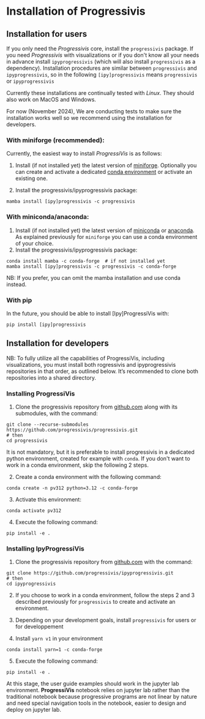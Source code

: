 # Installation of Progressivis

## Installation for users

If you only need the *Progressivis* core, install the `progressivis` package. If you need *Progressivis* with visualizations or if you don't know all your needs in advance install  `ipyprogressivis` (which will also install `progressivis` as a dependency). Installation procedures are similar between `progressivis` and `ipyprogressivis`, so in the following `[ipy]progressivis` means `progressivis` or `ipyprogressivis`

Currently these installations are continually tested with *Linux*. They should also work on MacOS and Windows.

For now (November 2024), We are conducting tests to make sure the installation works well so we recommend using the installation for developers.

### With miniforge (recommended):

Currently, the easiest way to install *ProgressiVis* is as follows:

1. Install (if not installed yet) the latest version of [miniforge](https://github.com/conda-forge/miniforge). Optionally you can create and activate a dedicated [conda environment](https://conda.io/projects/conda/en/latest/user-guide/tasks/manage-environments.html) or activate an existing one.

2. Install the progressivis/ipyprogressivis package:

```
mamba install [ipy]progressivis -c progressivis
```


### With miniconda/anaconda:

1. Install  (if not installed yet) the latest version of [miniconda](https://docs.conda.io/en/latest/miniconda.html) or [anaconda](https://www.anaconda.com/download). As explained previously for `miniforge` you can use a conda environment of your choice.
​
2. Install the progressivis/ipyprogressivis package:

```
conda install mamba -c conda-forge  # if not installed yet
mamba install [ipy]progressivis -c progressivis -c conda-forge
```

NB: If you prefer, you can omit the mamba installation and use conda instead.


### With pip

In the future, you should be able to install [Ipy]ProgressiVis with:
```
pip install [ipy]progressivis
```


## Installation for developers

NB: To fully utilize all the capabilities of ProgressiVis, including visualizations, you must install both rogressivis and ipyprogressivis repositories in that order, as outlined below. It’s recommended to clone both repositories into a shared directory.

### Installing ProgressiVis

1. Clone the progressivis repository from [github.com](https://github.com/progressivis/progressivis/) along with its submodules, with the command:

```
git clone --recurse-submodules https://github.com/progressivis/progressivis.git
# then
cd progressivis
```

It is not mandatory, but it is preferable to install progressivis in a dedicated python environment, created for example with `conda`. If you don't want to work in a conda environment, skip the following 2 steps.

2. Create a conda environment with the following command:

```
conda create -n pv312 python=3.12 -c conda-forge
```


3. Activate this environment:

```
conda activate pv312
```
4. Execute the following command:

```
pip install -e .
```

### Installing IpyProgressiVis

1. Clone the progressivis repository from [github.com](https://github.com/progressivis/ipyprogressivis/) with the command:

```
git clone https://github.com/progressivis/ipyprogressivis.git
# then
cd ipyprogressivis
```

2. If you choose to work in a conda environment, follow the steps 2 and 3 described previously for `progressivis` to create and activate an environment.

3. Depending on your development goals, install `progressivis` for users or for developpement

4. Install `yarn v1` in your environment

```
conda install yarn=1 -c conda-forge
```



5. Execute the following command:

```
pip install -e .
```

At this stage, the user guide examples should work in the jupyter lab environment.
**ProgressiVis** notebook relies on jupyter lab rather than the
traditional notebook because progressive programs are not linear by
nature and need special navigation tools in the notebook, easier to
design and deploy on jupyter lab.
